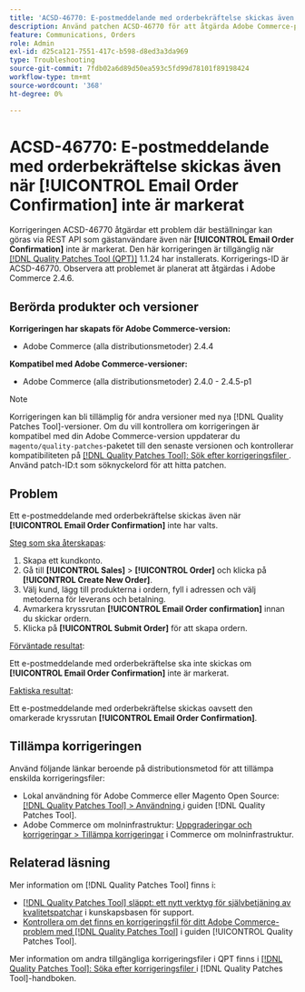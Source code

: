 ```yaml
---
title: 'ACSD-46770: E-postmeddelande med orderbekräftelse skickas även när [!UICONTROL Email Order Confirmation] inte är markerat'
description: Använd patchen ACSD-46770 för att åtgärda Adobe Commerce-problemet där e-postmeddelanden med orderbekräftelse skickas även när [!UICONTROL Email Order Confirmation] inte har valts.
feature: Communications, Orders
role: Admin
exl-id: d25ca121-7551-417c-b598-d8ed3a3da969
type: Troubleshooting
source-git-commit: 7fdb02a6d89d50ea593c5fd99d78101f89198424
workflow-type: tm+mt
source-wordcount: '368'
ht-degree: 0%

---
```


# ACSD-46770: E-postmeddelande med orderbekräftelse skickas även när **[!UICONTROL Email Order Confirmation]** inte är markerat

Korrigeringen ACSD-46770 åtgärdar ett problem där beställningar kan göras via REST API som gästanvändare även när **[!UICONTROL Email Order Confirmation]** inte är markerat. Den här korrigeringen är tillgänglig när [[!DNL Quality Patches Tool (QPT)]](https://experienceleague.adobe.com/en/docs/commerce-operations/tools/quality-patches-tool/quality-patches-tool-to-self-serve-quality-patches) 1.1.24 har installerats. Korrigerings-ID är ACSD-46770. Observera att problemet är planerat att åtgärdas i Adobe Commerce 2.4.6.

## Berörda produkter och versioner

**Korrigeringen har skapats för Adobe Commerce-version:**

* Adobe Commerce (alla distributionsmetoder) 2.4.4

**Kompatibel med Adobe Commerce-versioner:**

* Adobe Commerce (alla distributionsmetoder) 2.4.0 - 2.4.5-p1

>[!NOTE]
>
>Korrigeringen kan bli tillämplig för andra versioner med nya [!DNL Quality Patches Tool]-versioner. Om du vill kontrollera om korrigeringen är kompatibel med din Adobe Commerce-version uppdaterar du `magento/quality-patches`-paketet till den senaste versionen och kontrollerar kompatibiliteten på [[!DNL Quality Patches Tool]: Sök efter korrigeringsfiler ](https://experienceleague.adobe.com/tools/commerce-quality-patches/index.html). Använd patch-ID:t som söknyckelord för att hitta patchen.

## Problem

Ett e-postmeddelande med orderbekräftelse skickas även när **[!UICONTROL Email Order Confirmation]** inte har valts.

<u>Steg som ska återskapas</u>:

1. Skapa ett kundkonto.
1. Gå till **[!UICONTROL Sales]** > **[!UICONTROL Order]** och klicka på **[!UICONTROL Create New Order]**.
1. Välj kund, lägg till produkterna i ordern, fyll i adressen och välj metoderna för leverans och betalning.
1. Avmarkera kryssrutan **[!UICONTROL Email Order confirmation]** innan du skickar ordern.
1. Klicka på **[!UICONTROL Submit Order]** för att skapa ordern.

<u>Förväntade resultat</u>:

Ett e-postmeddelande med orderbekräftelse ska inte skickas om **[!UICONTROL Email Order Confirmation]** inte är markerat.

<u>Faktiska resultat</u>:

Ett e-postmeddelande med orderbekräftelse skickas oavsett den omarkerade kryssrutan **[!UICONTROL Email Order Confirmation]**.

## Tillämpa korrigeringen

Använd följande länkar beroende på distributionsmetod för att tillämpa enskilda korrigeringsfiler:

* Lokal användning för Adobe Commerce eller Magento Open Source: [[!DNL Quality Patches Tool] > Användning ](/help/tools/quality-patches-tool/usage.md) i guiden [!DNL Quality Patches Tool].
* Adobe Commerce om molninfrastruktur: [Uppgraderingar och korrigeringar > Tillämpa korrigeringar](https://experienceleague.adobe.com/docs/commerce-cloud-service/user-guide/develop/upgrade/apply-patches.html) i Commerce om molninfrastruktur.

## Relaterad läsning

Mer information om [!DNL Quality Patches Tool] finns i:

* [[!DNL Quality Patches Tool] släppt: ett nytt verktyg för självbetjäning av kvalitetspatchar](https://experienceleague.adobe.com/en/docs/commerce-operations/tools/quality-patches-tool/quality-patches-tool-to-self-serve-quality-patches) i kunskapsbasen för support.
* [Kontrollera om det finns en korrigeringsfil för ditt Adobe Commerce-problem med  [!DNL Quality Patches Tool]](/help/tools/quality-patches-tool/patches-available-in-qpt/check-patch-for-magento-issue-with-magento-quality-patches.md) i guiden [!UICONTROL Quality Patches Tool].


Mer information om andra tillgängliga korrigeringsfiler i QPT finns i [[!DNL Quality Patches Tool]: Söka efter korrigeringsfiler ](https://experienceleague.adobe.com/tools/commerce-quality-patches/index.html) i [!DNL Quality Patches Tool]-handboken.
